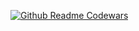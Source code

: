 [![Github Readme Codewars](https://codewars-stats-ignacio-cuadra.vercel.app/?username=k4ng00r&theme=light)](https://github.com/ignacio-cuadra/github-readme-codewars)